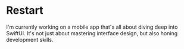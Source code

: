 # Restart

I'm currently working on a mobile app that's all about diving deep into SwiftUI. It's not just about mastering interface design, but also honing development skills.
